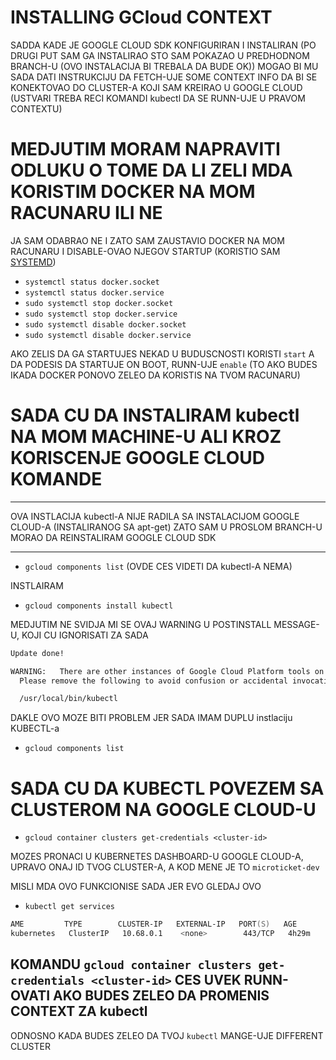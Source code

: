 # INSTALLING GCloud CONTEXT

SADDA KADE JE GOOGLE CLOUD SDK KONFIGURIRAN I INSTALIRAN (PO DRUGI PUT SAM GA INSTALIRAO STO SAM POKAZAO U PREDHODNOM BRANCH-U (OVO INSTALACIJA BI TREBALA DA BUDE OK)) MOGAO BI MU SADA DATI INSTRUKCIJU DA FETCH-UJE SOME CONTEXT INFO DA BI SE KONEKTOVAO DO CLUSTER-A KOJI SAM KREIRAO U GOOGLE CLOUD (USTVARI TREBA RECI KOMANDI kubectl DA SE RUNN-UJE U PRAVOM CONTEXTU)

# MEDJUTIM MORAM NAPRAVITI ODLUKU O TOME DA LI ZELI MDA KORISTIM DOCKER NA MOM RACUNARU ILI NE

JA SAM ODABRAO NE I ZATO SAM ZAUSTAVIO DOCKER NA MOM RACUNARU I DISABLE-OVAO NJEGOV STARTUP (KORISTIO SAM [SYSTEMD](https://askubuntu.com/questions/19320/how-to-enable-or-disable-services))

- `systemctl status docker.socket`
- `systemctl status docker.service`
- `sudo systemctl stop docker.socket`
- `sudo systemctl stop docker.service`
- `sudo systemctl disable docker.socket`
- `sudo systemctl disable docker.service`

AKO ZELIS DA GA STARTUJES NEKAD U BUDUSCNOSTI KORISTI `start` A DA PODESIS DA STARTUJE ON BOOT, RUNN-UJE `enable` (TO AKO BUDES IKADA DOCKER PONOVO ZELEO DA KORISTIS NA TVOM RACUNARU)

# SADA CU DA INSTALIRAM kubectl NA MOM MACHINE-U ALI KROZ KORISCENJE GOOGLE CLOUD KOMANDE

***

OVA INSTLACIJA kubectl-A NIJE RADILA SA INSTALACIJOM GOOGLE CLOUD-A (INSTALIRANOG SA apt-get) ZATO SAM U PROSLOM BRANCH-U MORAO DA REINSTALIRAM GOOGLE CLOUD SDK

***

- `gcloud components list` (OVDE CES VIDETI DA kubectl-A NEMA)

INSTLAIRAM

- `gcloud components install kubectl`

MEDJUTIM NE SVIDJA MI SE OVAJ WARNING U POSTINSTALL MESSAGE-U, KOJI CU IGNORISATI ZA SADA

```zsh
Update done!

WARNING:   There are other instances of Google Cloud Platform tools on your system PATH.
  Please remove the following to avoid confusion or accidental invocation:

  /usr/local/bin/kubectl
```

DAKLE OVO MOZE BITI PROBLEM JER SADA IMAM DUPLU instlaciju KUBECTL-a

- `gcloud components list`

# SADA CU DA KUBECTL POVEZEM SA CLUSTEROM NA GOOGLE CLOUD-U

- `gcloud container clusters get-credentials <cluster-id>`

MOZES PRONACI U KUBERNETES DASHBOARD-U GOOGLE CLOUD-A, UPRAVO ONAJ ID TVOG CLUSTER-A, A KOD MENE JE TO `microticket-dev`

MISLI MDA OVO FUNKCIONISE SADA JER EVO GLEDAJ OVO

- `kubectl get services`

```zsh
AME         TYPE        CLUSTER-IP   EXTERNAL-IP   PORT(S)   AGE
kubernetes   ClusterIP   10.68.0.1    <none>        443/TCP   4h29m
```

## KOMANDU `gcloud container clusters get-credentials <cluster-id>` CES UVEK RUNN-OVATI AKO BUDES ZELEO DA PROMENIS CONTEXT ZA kubectl

ODNOSNO KADA BUDES ZELEO DA TVOJ `kubectl` MANGE-UJE DIFFERENT CLUSTER 

